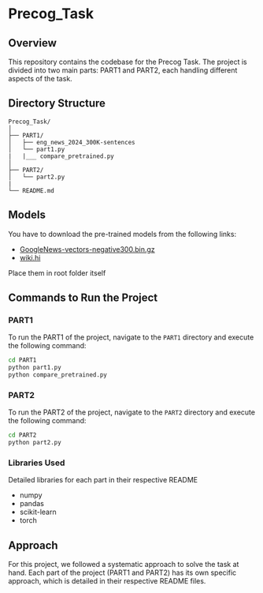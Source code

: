 # Precog_Task

## Overview

This repository contains the codebase for the Precog Task. The project is divided into two main parts: PART1 and PART2, each handling different aspects of the task.

## Directory Structure

```
Precog_Task/
│
├── PART1/
│   ├── eng_news_2024_300K-sentences
│   └── part1.py
|   |___ compare_pretrained.py
│
├── PART2/
│   └── part2.py
|
└── README.md
```

## Models

You have to download the pre-trained models from the following links:
- [GoogleNews-vectors-negative300.bin.gz](https://drive.google.com/file/d/0B7XkCwpI5KDYNlNUTTlSS21pQmM/edit?resourcekey=0-wjGZdNAUop6WykTtMip30g)
- [wiki.hi](https://dl.fbaipublicfiles.com/fasttext/vectors-wiki/wiki.hi.zip)

Place them in root folder itself

## Commands to Run the Project

### PART1

To run the PART1 of the project, navigate to the `PART1` directory and execute the following command:

```bash
cd PART1
python part1.py
python compare_pretrained.py
```

### PART2

To run the PART2 of the project, navigate to the `PART2` directory and execute the following command:

```bash
cd PART2
python part2.py
```

### Libraries Used
Detailed libraries for each part in their respective README
- numpy
- pandas
- scikit-learn
- torch

## Approach

For this project, we followed a systematic approach to solve the task at hand. Each part of the project (PART1 and PART2) has its own specific approach, which is detailed in their respective README files.